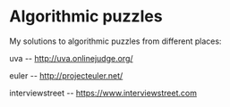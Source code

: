 Algorithmic puzzles
===================

My solutions to algorithmic puzzles from different places:

uva -- http://uva.onlinejudge.org/

euler -- http://projecteuler.net/

interviewstreet -- https://www.interviewstreet.com

